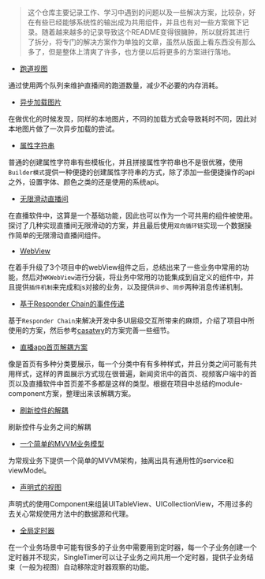 > 这个仓库主要记录工作、学习中遇到的问题以及一些解决方案，比较杂，好在有些已经能够系统性的输出成为共用组件，并且也有对一些方案做下记录。随着越来越多的记录导致这个README变得很臃肿，所以就将其进行了拆分，将专门的解决方案作为单独的文章，虽然从版面上看东西没有那么多了，但是整体上清爽了许多，也方便以后将更多的方案进行落地。


* [跑道视图](articles/RunwayView.md)

通过使用两个队列来维护直播间的跑道数量，减少不必要的内存消耗。

* [异步加载图片](articles/AsyncLoadImage.md)

在做优化的时候发现，同样的本地图片，不同的加载方式会导致耗时不同，因此对本地图片做了一次异步加载的尝试。

* [属性字符串](articles/AttributesStringBuilder.md)

普通的创建属性字符串有些模板化，并且拼接属性字符串也不是很优雅，使用`Builder模式`提供一种便捷的创建属性字符串的方式，除了添加一些便捷操作的api之外，设置字体、颜色之类的还是使用的系统api。

* [无限滑动直播间](articles/InfiniteScroll.md)

在直播软件中，这算是一个基础功能，因此也可以作为一个可共用的组件被使用。探讨了几种实现直播间无限滑动的方案，并且最后使用`双向循环链`实现一个数据操作简单的无限滑动直播间组件。

* [WebView](articles/AboutWebView.md)

在着手升级了3个项目中的webView组件之后，总结出来了一些业务中常用的功能，然后对`WKWebView`进行分装，将业务中常用的功能集成到自定义的组件中，并且提供`插件机制`来完成和js对接的业务，以及提供`异步`、`同步`两种消息传递机制。

* [基于Responder Chain的事件传递](articles/ResponderChain.md)

基于`Responder Chain`来解决开发中多UI层级交互所带来的麻烦，介绍了项目中所使用的方案，然后参考[casatwy](https://casatwy.com/responder_chain_communication.html)的方案完善一些细节。

* [直播app首页解耦方案](articles/HomeModule.md)

像是首页有多种分类要展示，每一个分类中有有多种样式，并且分类之间可能有共用样式，这样的界面展示方式现在很普遍，新闻资讯中的首页、视频客户端中的首页以及直播软件中首页差不多都是这样的类型。根据在项目中总结的module-component方案，整理出来该解耦方案。

* [刷新控件的解耦](articles/Refresh.md)

刷新控件与业务之间的解耦

* [一个简单的MVVM业务模型](articles/MVVM.md)

为常规业务下提供一个简单的MVVM架构，抽离出具有通用性的service和viewModel。

* [声明式的视图](articles/RenderWithComponent.md)

声明式的使用Component来组装UITableView、UICollectionView，不用过多的去关心常规使用方法中的数据源和代理。

* [全局定时器](articles/SingleTimer.md)

在一个业务场景中可能有很多的子业务中需要用到定时器，每一个子业务创建一个定时器并不现实，SingleTimer可以让子业务之间共用一个定时器，提供子业务结束（一般为视图）自动移除定时器观察的功能。
